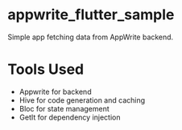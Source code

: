 # appwrite_flutter_sample

Simple app fetching data from AppWrite backend.

# Tools Used
- Appwrite for backend
- Hive for code generation and caching
- Bloc for state management
- GetIt for dependency injection
